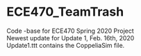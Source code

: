 # ECE470_TeamTrash
Code -base for ECE470 Spring 2020 Project    
Newest update for Update 1, Feb. 16th, 2020  
Update1.ttt contains the CoppeliaSim file.  
